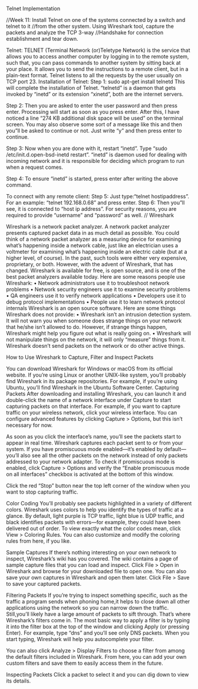 Telnet Implementation

//Week 11: Install Telnet on one of the systems connected by a switch and telnet to it
//from the other system. Using Wireshark tool, capture the packets and analyze the TCP 3-way 
//Handshake for connection establishment and tear down.

Telnet:
TELNET (Terminal Network (or)Teletype Network) is the service that allows you to access another
computer by logging in to the remote system, such that, you can pass commands to another system by
sitting back at your place. It allows you to send the instructions to a remote client, but in a plain-text 
format. Telnet listens to all the requests by the user usually on TCP port 23.
Installation of Telnet:
Step 1: sudo apt-get install telnetd
This will complete the installation of Telnet. “telnetd” is a daemon that gets invoked by “inetd” or its
extension “xinetd”, both are the internet servers.
 
Step 2:
Then you are asked to enter the user password and then press enter. Processing will start as soon as you
press enter. After this, I have noticed a line “274 KB additional disk space will be used” on the terminal screen.
You may also observe some sort of a message like this and then you”ll be asked to continue or not.
Just write “y” and then press enter to continue.
 

Step 3: Now when you are done with it, restart “inetd”. Type “sudo /etc/init.d.open-bsd-inetd restart”.
“inetd” is daemon used for dealing with incoming network and it is responsible for deciding which 
program to run when a request comes.
 

Step 4: To ensure “inetd” is started, press enter after writing the above command.
 
To connect with any remote client:
Step 5: Just type:“telnet hostipaddress”. For an example: “telnet 192.168.0.68” and press enter.
Step 6: Then you”ll see, it is connected to “host ip address”. For security reasons, you are required
to provide “username” and “password” as well.
//
                                                          Wireshark

Wireshark is a network packet analyzer. A network packet analyzer presents captured packet data in as
much detail as possible.
You could think of a network packet analyzer as a measuring device for examining what’s happening inside a 
network cable, just like an electrician uses a voltmeter for examining what’s happening inside an electric
cable (but at a higher level, of course).
In the past, such tools were either very expensive, proprietary, or both. However, with the advent of Wireshark,
that has changed. Wireshark is available for free, is open source, and is one of the best packet analyzers available 
today.
Here are some reasons people use Wireshark:
•	Network administrators use it to troubleshoot network problems
•	Network security engineers use it to examine security problems
•	QA engineers use it to verify network applications
•	Developers use it to debug protocol implementations
•	People use it to learn network protocol internals
Wireshark is an open source software.
Here are some things Wireshark does not provide:
•	Wireshark isn’t an intrusion detection system. It will not warn you when someone does strange things on
your network that he/she isn’t allowed to do. However, if strange things happen, Wireshark might help you
figure out what is really going on.
•	Wireshark will not manipulate things on the network, it will only “measure” things from it. Wireshark 
doesn’t send packets on the network or do other active things. 




How to Use Wireshark to Capture, Filter and Inspect Packets

You can download Wireshark for Windows or macOS from its official website. If you’re using 
Linux or another UNIX-like system, you’ll probably find Wireshark in its package repositories. 
For example, if you’re using Ubuntu, you’ll find Wireshark in the Ubuntu Software Center.
Capturing Packets
After downloading and installing Wireshark, you can launch it and double-click the name of a network
interface under Capture to start capturing packets on that interface. For example, if you want to capture
traffic on your wireless network, click your wireless interface. You can configure advanced features by 
clicking Capture > Options, but this isn’t necessary for now.
  
As soon as you click the interface’s name, you’ll see the packets start to appear in real time. Wireshark
captures each packet sent to or from your system.
If you have promiscuous mode enabled—it’s enabled by default—you’ll also see all the other packets on the
network instead of only packets addressed to your network adapter. To check if promiscuous mode is enabled,
click Capture > Options and verify the “Enable promiscuous mode on all interfaces” checkbox is activated at
the bottom of this window.
  

Click the red “Stop” button near the top left corner of the window when you want to stop capturing traffic. 
 



Color Coding
You’ll probably see packets highlighted in a variety of different colors. Wireshark uses colors to help you 
identify the types of traffic at a glance. By default, light purple is TCP traffic, light blue is UDP traffic,
and black identifies packets with errors—for example, they could have been delivered out of order.
To view exactly what the color codes mean, click View > Coloring Rules. You can also customize and modify the 
coloring rules from here, if you like.
 

Sample Captures
If there’s nothing interesting on your own network to inspect, Wireshark’s wiki has you covered. 
The wiki contains a page of sample capture files that you can load and inspect. Click File > Open 
in Wireshark and browse for your downloaded file to open one.
You can also save your own captures in Wireshark and open them later. Click File > Save to save your
captured packets.

 

Filtering Packets
If you’re trying to inspect something specific, such as the traffic a program sends when 
phoning home,it helps to close down all other applications using the network so you can narrow 
down the traffic. Still,you’ll likely have a large amount of packets to sift through.
That’s where Wireshark’s filters come in.
The most basic way to apply a filter is by typing it into the filter box at the top 
of the window and clicking  Apply (or pressing Enter).
For example, type “dns” and you’ll see only DNS packets.
When you start typing, Wireshark will help you autocomplete your filter.
 

You can also click Analyze > Display Filters to choose a filter from among the default filters 
included in Wireshark. From here, you can add your own custom filters and save 
them to easily access them 
in the future.

 

Inspecting Packets
Click a packet to select it and you can dig down to view its details.
 







